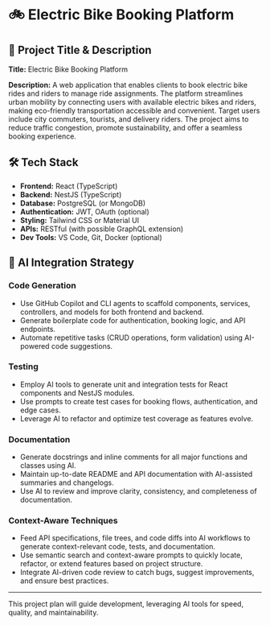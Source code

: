 # 🚲 Electric Bike Booking Platform

## 🔖 Project Title & Description
**Title:** Electric Bike Booking Platform

**Description:**
A web application that enables clients to book electric bike rides and riders to manage ride assignments. The platform streamlines urban mobility by connecting users with available electric bikes and riders, making eco-friendly transportation accessible and convenient. Target users include city commuters, tourists, and delivery riders. The project aims to reduce traffic congestion, promote sustainability, and offer a seamless booking experience.

## 🛠️ Tech Stack
- **Frontend:** React (TypeScript)
- **Backend:** NestJS (TypeScript)
- **Database:** PostgreSQL (or MongoDB)
- **Authentication:** JWT, OAuth (optional)
- **Styling:** Tailwind CSS or Material UI
- **APIs:** RESTful (with possible GraphQL extension)
- **Dev Tools:** VS Code, Git, Docker (optional)

## 🧠 AI Integration Strategy
### Code Generation
- Use GitHub Copilot and CLI agents to scaffold components, services, controllers, and models for both frontend and backend.
- Generate boilerplate code for authentication, booking logic, and API endpoints.
- Automate repetitive tasks (CRUD operations, form validation) using AI-powered code suggestions.

### Testing
- Employ AI tools to generate unit and integration tests for React components and NestJS modules.
- Use prompts to create test cases for booking flows, authentication, and edge cases.
- Leverage AI to refactor and optimize test coverage as features evolve.

### Documentation
- Generate docstrings and inline comments for all major functions and classes using AI.
- Maintain up-to-date README and API documentation with AI-assisted summaries and changelogs.
- Use AI to review and improve clarity, consistency, and completeness of documentation.

### Context-Aware Techniques
- Feed API specifications, file trees, and code diffs into AI workflows to generate context-relevant code, tests, and documentation.
- Use semantic search and context-aware prompts to quickly locate, refactor, or extend features based on project structure.
- Integrate AI-driven code review to catch bugs, suggest improvements, and ensure best practices.

---
This project plan will guide development, leveraging AI tools for speed, quality, and maintainability.
